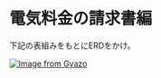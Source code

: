 # 電気料金の請求書編

下記の表組みをもとにERDをかけ。

[![Image from Gyazo](https://i.gyazo.com/c77a20707d7d71c7dfd2ae129f4fdd99.jpg)](https://gyazo.com/c77a20707d7d71c7dfd2ae129f4fdd99)
